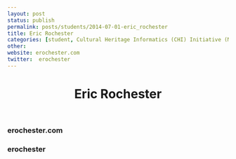 ```yaml
---
layout: post
status: publish
permalink: posts/students/2014-07-01-eric_rochester
title: Eric Rochester
categories: [student, Cultural Heritage Informatics (CHI) Initiative (MSU), Textual Analysis, Software Development]
other: 
website: erochester.com
twitter:  erochester
---
```

  <div class='student-info'>
    <header class='post-header'>
      <h1>Eric Rochester</h1>
    </header>
  </div>

  <div class='student-contact'>
    <h3>erochester.com</h3>
    <h3>erochester</h3>
  </div>  
  